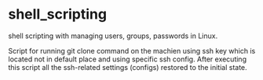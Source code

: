 # shell_scripting

shell scripting with managing users, groups, passwords in Linux.

Script for running git clone command on the machien using ssh key which is located not in default place and using specific ssh config. After executing this script all the ssh-related settings (configs) restored to the initial state.
